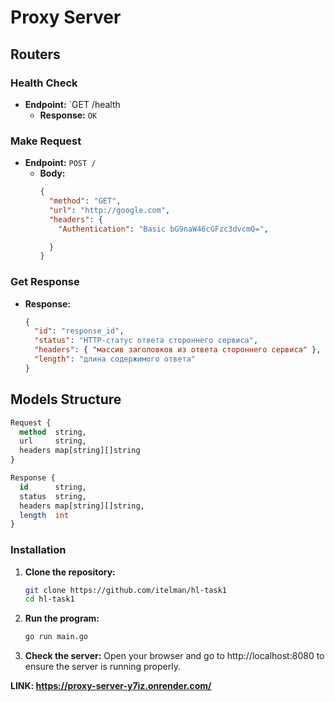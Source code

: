 # Proxy Server

## Routers

### Health Check
- **Endpoint:** `GET /health
  - **Response:** `OK`

### Make Request
- **Endpoint:** `POST /`
  - **Body:**
    ```json
    {
      "method": "GET",
      "url": "http://google.com",
      "headers": {
        "Authentication": "Basic bG9naW46cGFzc3dvcmQ=",

      }
    }
    ```

### Get Response
  - **Response:**
    ```json
    {
      "id": "response_id",
      "status": "HTTP-статус ответа стороннего сервиса",
      "headers": { "массив заголовков из ответа стороннего сервиса" },
      "length": "длина содержимого ответа"
    }
    ```

## Models Structure

```sql
Request {
  method  string,
  url     string,
  headers map[string][]string
}

Response {
  id      string,
  status  string,
  headers map[string][]string,
  length  int
}
```

### Installation

1. **Clone the repository:**
   ```bash
   git clone https://github.com/itelman/hl-task1
   cd hl-task1
   ```
2. **Run the program:**
   ```bash
   go run main.go
   ```
3. **Check the server:**
   Open your browser and go to http://localhost:8080 to ensure the server is running properly.
   
**LINK: https://proxy-server-y7iz.onrender.com/**
